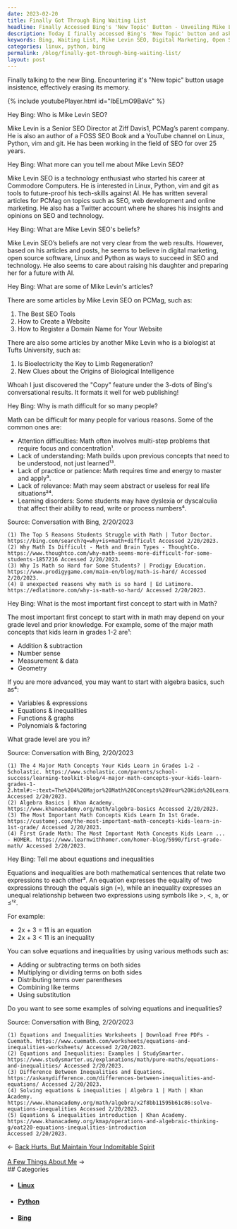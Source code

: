```yaml
---
date: 2023-02-20
title: Finally Got Through Bing Waiting List
headline: Finally Accessed Bing's 'New Topic' Button - Unveiling Mike Levin SEO and Math Solutions!
description: Today I finally accessed Bing's 'New Topic' button and asked it questions about Mike Levin SEO and why math is difficult for many people. Bing told me that Mike is a Senior SEO Director at Ziff Davis and believes in digital marketing, open source software, and Linux and Python. It also gave me an explanation of equations and inequalities, and how to solve them using various methods. I'm excited to share my findings and help others understand equations and inequalities better. Click to read more!
keywords: Bing, Waiting List, Mike Levin SEO, Digital Marketing, Open Source Software, Linux, Python, Equations, Inequalities, Solving, Adding/Subtracting, Multiplying/Dividing, Distributing, Combining Like Terms, Substitution
categories: linux, python, bing
permalink: /blog/finally-got-through-bing-waiting-list/
layout: post
---
```



Finally talking to the new Bing. Encountering it's "New topic" button usage
insistence, effectively erasing its memory.

{% include youtubePlayer.html id="IbELmO9BaVc" %}

Hey Bing: Who is Mike Levin SEO?

Mike Levin is a Senior SEO Director at Ziff Davis1, PCMag’s parent company. He
is also an author of a FOSS SEO Book and a YouTube channel on Linux, Python,
vim and git. He has been working in the field of SEO for over 25 years.

Hey Bing: What more can you tell me about Mike Levin SEO?

Mike Levin SEO is a technology enthusiast who started his career at Commodore
Computers. He is interested in Linux, Python, vim and git as tools to
future-proof his tech-skills against AI. He has written several articles for
PCMag on topics such as SEO, web development and online marketing. He also has
a Twitter account where he shares his insights and opinions on SEO and
technology.

Hey Bing: What are Mike Levin SEO's beliefs?

Mike Levin SEO’s beliefs are not very clear from the web results. However,
based on his articles and posts, he seems to believe in digital marketing, open
source software, Linux and Python as ways to succeed in SEO and technology.  He
also seems to care about raising his daughter and preparing her for a future
with AI.

Hey Bing: What are some of Mike Levin's articles?

There are some articles by Mike Levin SEO on PCMag, such as:

1. The Best SEO Tools
1. How to Create a Website
1. How to Register a Domain Name for Your Website

There are also some articles by another Mike Levin who is a biologist at Tufts University, such as:

1. Is Bioelectricity the Key to Limb Regeneration?
1. New Clues about the Origins of Biological Intelligence

Whoah I just discovered the "Copy" feature under the 3-dots of Bing's
conversational results. It formats it well for web publishing!

Hey Bing: Why is math difficult for so many people?

Math can be difficult for many people for various reasons. Some of the common ones are:

- Attention difficulties: Math often involves multi-step problems that require focus and concentration¹.
- Lack of understanding: Math builds upon previous concepts that need to be understood, not just learned¹³.
- Lack of practice or patience: Math requires time and energy to master and apply³.
- Lack of relevance: Math may seem abstract or useless for real life situations²⁴.
- Learning disorders: Some students may have dyslexia or dyscalculia that affect their ability to read, write or process numbers⁴.

Source: Conversation with Bing, 2/20/2023

    (1) The Top 5 Reasons Students Struggle with Math | Tutor Doctor. https://bing.com/search?q=why+is+math+difficult Accessed 2/20/2023.
    (2) Why Math Is Difficult - Math and Brain Types - ThoughtCo. https://www.thoughtco.com/why-math-seems-more-difficult-for-some-students-1857216 Accessed 2/20/2023.
    (3) Why Is Math so Hard for Some Students? | Prodigy Education. https://www.prodigygame.com/main-en/blog/math-is-hard/ Accessed 2/20/2023.
    (4) 8 unexpected reasons why math is so hard | Ed Latimore. https://edlatimore.com/why-is-math-so-hard/ Accessed 2/20/2023.

Hey Bing: What is the most important first concept to start with in Math?

The most important first concept to start with in math may depend on your grade level and prior knowledge. For example, some of the major math concepts that kids learn in grades 1-2 are¹:

- Addition & subtraction
- Number sense
- Measurement & data
- Geometry

If you are more advanced, you may want to start with algebra basics, such as⁴:

- Variables & expressions
- Equations & inequalities
- Functions & graphs
- Polynomials & factoring

What grade level are you in?

Source: Conversation with Bing, 2/20/2023

    (1) The 4 Major Math Concepts Your Kids Learn in Grades 1-2 - Scholastic. https://www.scholastic.com/parents/school-success/learning-toolkit-blog/4-major-math-concepts-your-kids-learn-grades-1-2.html#:~:text=The%204%20Major%20Math%20Concepts%20Your%20Kids%20Learn,foot%2C%20yard%2C%20etc.%20...%204%204.%20Geometry.%20 Accessed 2/20/2023.
    (2) Algebra Basics | Khan Academy. https://www.khanacademy.org/math/algebra-basics Accessed 2/20/2023.
    (3) The Most Important Math Concepts Kids Learn In 1st Grade. https://customej.com/the-most-important-math-concepts-kids-learn-in-1st-grade/ Accessed 2/20/2023.
    (4) First Grade Math: The Most Important Math Concepts Kids Learn ... - HOMER. https://www.learnwithhomer.com/homer-blog/5990/first-grade-math/ Accessed 2/20/2023.

Hey Bing: Tell me about equations and inequalities

Equations and inequalities are both mathematical sentences that relate two expressions to each other³. An equation expresses the equality of two expressions through the equals sign (=), while an inequality expresses an unequal relationship between two expressions using symbols like >, <, ≥, or ≤¹².

For example:

- 2x + 3 = 11 is an equation
- 2x + 3 < 11 is an inequality

You can solve equations and inequalities by using various methods such as:

- Adding or subtracting terms on both sides
- Multiplying or dividing terms on both sides
- Distributing terms over parentheses
- Combining like terms
- Using substitution

Do you want to see some examples of solving equations and inequalities?

Source: Conversation with Bing, 2/20/2023

    (1) Equations and Inequalities Worksheets | Download Free PDFs - Cuemath. https://www.cuemath.com/worksheets/equations-and-inequalities-worksheets/ Accessed 2/20/2023.
    (2) Equations and Inequalities: Examples | StudySmarter. https://www.studysmarter.us/explanations/math/pure-maths/equations-and-inequalities/ Accessed 2/20/2023.
    (3) Difference Between Inequalities and Equations. https://askanydifference.com/differences-between-inequalities-and-equations/ Accessed 2/20/2023.
    (4) Solving equations & inequalities | Algebra 1 | Math | Khan Academy. https://www.khanacademy.org/math/algebra/x2f8bb11595b61c86:solve-equations-inequalities Accessed 2/20/2023.
    (5) Equations & inequalities introduction | Khan Academy.
    https://www.khanacademy.org/kmap/operations-and-algebraic-thinking-g/oat220-equations-inequalities-introduction
    Accessed 2/20/2023.


<div class="post-nav"><div class="post-nav-prev"><span class="arrow">&larr;&nbsp;</span><a href="/blog/back-hurts-but-maintain-your-indomitable-spirit">Back Hurts, But Maintain Your Indomitable Spirit</a></div> &nbsp; <div class="post-nav-next"><a href="/blog/a-few-things-about-me">A Few Things About Me</a><span class="arrow">&nbsp;&rarr;</span></div></div>
## Categories

<ul>
<li><h4><a href='/linux/'>Linux</a></h4></li>
<li><h4><a href='/python/'>Python</a></h4></li>
<li><h4><a href='/bing/'>Bing</a></h4></li></ul>